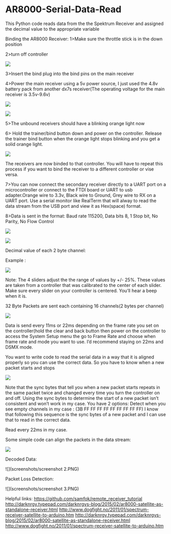 # AR8000-Serial-Data-Read
This Python code reads data from the the Spektrum Receiver and assigned the decimal value to the appropriate variable

Binding the AR8000 Receiver:
1>Make sure the throttle stick is in the down position

2>turn off controller

![](screenshots/1.PNG)

3>Insert the bind plug into the bind pins on the main receiver

4>Power the main receiver using a 5v power source, I just used the 4.8v battery pack from
another dx7s receiver(The operating voltage for the main receiver is 3.5v-9.6v)

![](screenshots/2.PNG)

![](screenshots/3.PNG)

5>The unbound receivers should have a blinking orange light now

6> Hold the trainer/bind button down and power on the controller. Release the trainer bind
button when the orange light stops blinking and you get a solid orange light.

![](screenshots/4.PNG)

The receivers are now binded to that controller. You will have to repeat this process if you want
to bind the receiver to a different controller or vise versa.

7>You can now connect the secondary receiver directly to a UART port on a microcontroller or
connect to the FTDI board or UART to usb adapter.Orange wire to 3.3v, Black wire to Ground,
Grey wire to RX on a UART port. Use a serial monitor like RealTerm that will alway to read 
the data stream from the USB port and view it as Hex(space) format.

8>Data is sent in the format: Baud rate 115200, Data bits 8, 1 Stop bit, No Parity, No Flow
Control

![](screenshots/5.PNG)

![](screenshots/6.PNG)

Decimal value of each 2 byte channel:

Example :

![](screenshots/7.PNG)

Note: The 4 sliders adjust the the range of values by +/- 25%. These values are taken from a
controller that was calibrated to the center of each slider. Make sure every slider on your controller is
centered. You’ll hear a beep when it is.

32 Byte Packets are sent each containing 16 channels(2 bytes per channel)

![](screenshots/8.PNG)

Data is send every 11ms or 22ms depending on the frame rate you set on the controller(hold the
clear and back button then power on the controller to access the System Setup menu the go to
Frame Rate and choose when frame rate and mode you want to use. I’d recommend staying on
22ms and DSMX mode.

You want to write code to read the serial data in a way that it is aligned properly so you can use the
correct data. So you have to know when a new packet starts and stops

![](screenshots/9.PNG)

Note that the sync bytes that tell you when a new packet starts repeats in the same packet twice and
changed every time you turn the controller on and off. Using the sync bytes to determine the start of
a new packet isn’t consistent and won’t work in my case. You have 2 options:
Detect when you see empty channels in my case : (3B FF FF FF FF FF FF FF FF FF)
I know that following this sequence is the sync bytes of a new packet and I can use that to read in
the correct data.

Read every 22ms in my case.

Some simple code can align the packets in the data stream:

![](screenshots/10.PNG)

Decoded Data:

![](screenshots/screenshot 2.PNG)

Packet Loss Detection:

![](screenshots/screenshot 3.PNG)



Helpful links:
https://github.com/samfok/remote_receiver_tutorial
http://darknrgy.typepad.com/darknrgys-blog/2015/02/ar8000-satellite-as-standalone-receiver.html
http://www.dogfight.no/2011/01/spectrum-receiver-satellite-to-arduino.htm
http://darknrgy.typepad.com/darknrgys-blog/2015/02/ar8000-satellite-as-standalone-receiver.html
http://www.dogfight.no/2011/01/spectrum-receiver-satellite-to-arduino.htm



